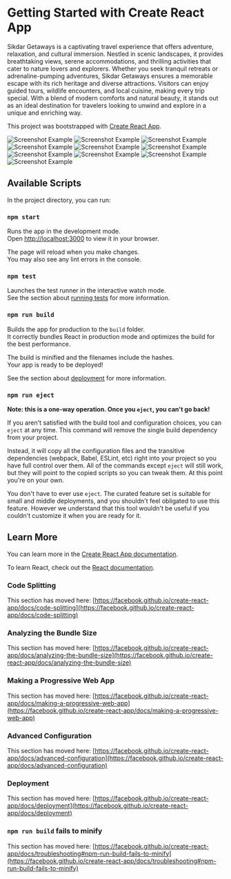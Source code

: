 # Getting Started with Create React App
Sikdar Getaways is a captivating travel experience that offers adventure, relaxation, and cultural immersion. Nestled in scenic landscapes, it provides breathtaking views, serene accommodations, and thrilling activities that cater to nature lovers and explorers. Whether you seek tranquil retreats or adrenaline-pumping adventures, Sikdar Getaways ensures a memorable escape with its rich heritage and diverse attractions. Visitors can enjoy guided tours, wildlife encounters, and local cuisine, making every trip special. With a blend of modern comforts and natural beauty, it stands out as an ideal destination for travelers looking to unwind and explore in a unique and enriching way.

This project was bootstrapped with [Create React App](https://github.com/facebook/create-react-app).

![Screenshot Example](https://github.com/RajdeepSikdar/raj_bookings/blob/main/images/Screenshot%202025-05-03%20084834.png)
![Screenshot Example](https://github.com/RajdeepSikdar/raj_bookings/blob/main/images/Screenshot%202025-05-03%20084842.png)
![Screenshot Example](https://github.com/RajdeepSikdar/raj_bookings/blob/main/images/Screenshot%202025-05-03%20084856.png)
![Screenshot Example](https://github.com/RajdeepSikdar/raj_bookings/blob/main/images/Screenshot%202025-05-03%20084930.png)
![Screenshot Example](https://github.com/RajdeepSikdar/raj_bookings/blob/main/images/Screenshot%202025-05-03%20084935.png)
![Screenshot Example](https://github.com/RajdeepSikdar/raj_bookings/blob/main/images/Screenshot%202025-05-03%20084952.png)
![Screenshot Example](https://github.com/RajdeepSikdar/raj_bookings/blob/main/images/Screenshot%202025-05-03%20085458.png)
![Screenshot Example](https://github.com/RajdeepSikdar/raj_bookings/blob/main/images/Screenshot%202025-05-03%20085503.png)
![Screenshot Example](https://github.com/RajdeepSikdar/raj_bookings/blob/main/images/Screenshot%202025-05-03%20085515.png)
![Screenshot Example](https://github.com/RajdeepSikdar/raj_bookings/blob/main/images/Screenshot%202025-05-03%20085533.png)
## Available Scripts

In the project directory, you can run:

### `npm start`

Runs the app in the development mode.\
Open [http://localhost:3000](http://localhost:3000) to view it in your browser.

The page will reload when you make changes.\
You may also see any lint errors in the console.

### `npm test`

Launches the test runner in the interactive watch mode.\
See the section about [running tests](https://facebook.github.io/create-react-app/docs/running-tests) for more information.

### `npm run build`

Builds the app for production to the `build` folder.\
It correctly bundles React in production mode and optimizes the build for the best performance.

The build is minified and the filenames include the hashes.\
Your app is ready to be deployed!

See the section about [deployment](https://facebook.github.io/create-react-app/docs/deployment) for more information.

### `npm run eject`

**Note: this is a one-way operation. Once you `eject`, you can't go back!**

If you aren't satisfied with the build tool and configuration choices, you can `eject` at any time. This command will remove the single build dependency from your project.

Instead, it will copy all the configuration files and the transitive dependencies (webpack, Babel, ESLint, etc) right into your project so you have full control over them. All of the commands except `eject` will still work, but they will point to the copied scripts so you can tweak them. At this point you're on your own.

You don't have to ever use `eject`. The curated feature set is suitable for small and middle deployments, and you shouldn't feel obligated to use this feature. However we understand that this tool wouldn't be useful if you couldn't customize it when you are ready for it.

## Learn More

You can learn more in the [Create React App documentation](https://facebook.github.io/create-react-app/docs/getting-started).

To learn React, check out the [React documentation](https://reactjs.org/).

### Code Splitting

This section has moved here: [https://facebook.github.io/create-react-app/docs/code-splitting](https://facebook.github.io/create-react-app/docs/code-splitting)

### Analyzing the Bundle Size

This section has moved here: [https://facebook.github.io/create-react-app/docs/analyzing-the-bundle-size](https://facebook.github.io/create-react-app/docs/analyzing-the-bundle-size)

### Making a Progressive Web App

This section has moved here: [https://facebook.github.io/create-react-app/docs/making-a-progressive-web-app](https://facebook.github.io/create-react-app/docs/making-a-progressive-web-app)

### Advanced Configuration

This section has moved here: [https://facebook.github.io/create-react-app/docs/advanced-configuration](https://facebook.github.io/create-react-app/docs/advanced-configuration)

### Deployment

This section has moved here: [https://facebook.github.io/create-react-app/docs/deployment](https://facebook.github.io/create-react-app/docs/deployment)

### `npm run build` fails to minify

This section has moved here: [https://facebook.github.io/create-react-app/docs/troubleshooting#npm-run-build-fails-to-minify](https://facebook.github.io/create-react-app/docs/troubleshooting#npm-run-build-fails-to-minify)
